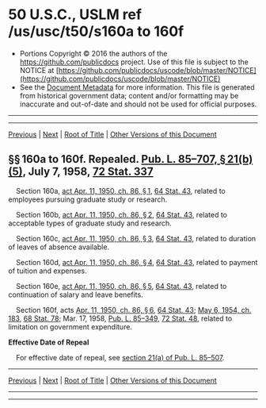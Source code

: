 ---
---

# 50 U.S.C., USLM ref /us/usc/t50/s160a to 160f

* Portions Copyright © 2016 the authors of the https://github.com/publicdocs project.
  Use of this file is subject to the NOTICE at [https://github.com/publicdocs/uscode/blob/master/NOTICE](https://github.com/publicdocs/uscode/blob/master/NOTICE)
* See the [Document Metadata](././../../../..//README.md) for more information.
  This file is generated from historical government data; content and/or formatting may be inaccurate and out-of-date and should not be used for official purposes.

----------
----------

[Previous](./../../../..//us/usc/t50/ch9/m__us_usc_t50_s160.md) | [Next](./../../../..//us/usc/t50/ch10/m__us_usc_t50_ch10.md) | [Root of Title](./../../../../) | [Other Versions of this Document](https://publicdocs.github.io/go/links?ns=uslm&ref=%2Fus%2Fusc%2Ft50%2Fs160a+to+160f)

## §§ 160a to 160f. Repealed. [Pub. L. 85–707, § 21(b)(5)][/us/pl/85/707/s21/b/5], July 7, 1958, [72 Stat. 337][/us/stat/72/337]

    Section 160a, [act Apr. 11, 1950, ch. 86, § 1][/us/act/1950-04-11/ch86/s1], [64 Stat. 43][/us/stat/64/43], related to employees pursuing graduate study or research.

    Section 160b, [act Apr. 11, 1950, ch. 86, § 2][/us/act/1950-04-11/ch86/s2], [64 Stat. 43][/us/stat/64/43], related to acceptable types of graduate study and research.

    Section 160c, [act Apr. 11, 1950, ch. 86, § 3][/us/act/1950-04-11/ch86/s3], [64 Stat. 43][/us/stat/64/43], related to duration of leaves of absence available.

    Section 160d, [act Apr. 11, 1950, ch. 86, § 4][/us/act/1950-04-11/ch86/s4], [64 Stat. 43][/us/stat/64/43], related to payment of tuition and expenses.

    Section 160e, [act Apr. 11, 1950, ch. 86, § 5][/us/act/1950-04-11/ch86/s5], [64 Stat. 43][/us/stat/64/43], related to continuation of salary and leave benefits.

    Section 160f, acts [Apr. 11, 1950, ch. 86, § 6][/us/act/1950-04-11/ch86/s6], [64 Stat. 43][/us/stat/64/43]; [May 6, 1954, ch. 183][/us/act/1954-05-06/ch183], [68 Stat. 78][/us/stat/68/78]; Mar. 17, 1958, [Pub. L. 85–349][/us/pl/85/349], [72 Stat. 48][/us/stat/72/48], related to limitation on government expenditure.

 __Effective Date of Repeal__ 

    For effective date of repeal, see [section 21(a) of Pub. L. 85–507][/us/pl/85/507/s21/a].

----------

[Previous](./../../../..//us/usc/t50/ch9/m__us_usc_t50_s160.md) | [Next](./../../../..//us/usc/t50/ch10/m__us_usc_t50_ch10.md) | [Root of Title](./../../../../) | [Other Versions of this Document](https://publicdocs.github.io/go/links?ns=uslm&ref=%2Fus%2Fusc%2Ft50%2Fs160a+to+160f)

----------
----------

[/us/pl/85/707/s21/b/5]: https://publicdocs.github.io/go/links?ns=uslm&ref=%2Fus%2Fpl%2F85%2F707%2Fs21%2Fb%2F5
[/us/stat/72/337]: https://publicdocs.github.io/go/links?ns=uslm&ref=%2Fus%2Fstat%2F72%2F337
[/us/act/1950-04-11/ch86/s1]: https://publicdocs.github.io/go/links?ns=uslm&ref=%2Fus%2Fact%2F1950-04-11%2Fch86%2Fs1
[/us/stat/64/43]: https://publicdocs.github.io/go/links?ns=uslm&ref=%2Fus%2Fstat%2F64%2F43
[/us/act/1950-04-11/ch86/s2]: https://publicdocs.github.io/go/links?ns=uslm&ref=%2Fus%2Fact%2F1950-04-11%2Fch86%2Fs2
[/us/stat/64/43]: https://publicdocs.github.io/go/links?ns=uslm&ref=%2Fus%2Fstat%2F64%2F43
[/us/act/1950-04-11/ch86/s3]: https://publicdocs.github.io/go/links?ns=uslm&ref=%2Fus%2Fact%2F1950-04-11%2Fch86%2Fs3
[/us/stat/64/43]: https://publicdocs.github.io/go/links?ns=uslm&ref=%2Fus%2Fstat%2F64%2F43
[/us/act/1950-04-11/ch86/s4]: https://publicdocs.github.io/go/links?ns=uslm&ref=%2Fus%2Fact%2F1950-04-11%2Fch86%2Fs4
[/us/stat/64/43]: https://publicdocs.github.io/go/links?ns=uslm&ref=%2Fus%2Fstat%2F64%2F43
[/us/act/1950-04-11/ch86/s5]: https://publicdocs.github.io/go/links?ns=uslm&ref=%2Fus%2Fact%2F1950-04-11%2Fch86%2Fs5
[/us/stat/64/43]: https://publicdocs.github.io/go/links?ns=uslm&ref=%2Fus%2Fstat%2F64%2F43
[/us/act/1950-04-11/ch86/s6]: https://publicdocs.github.io/go/links?ns=uslm&ref=%2Fus%2Fact%2F1950-04-11%2Fch86%2Fs6
[/us/stat/64/43]: https://publicdocs.github.io/go/links?ns=uslm&ref=%2Fus%2Fstat%2F64%2F43
[/us/act/1954-05-06/ch183]: https://publicdocs.github.io/go/links?ns=uslm&ref=%2Fus%2Fact%2F1954-05-06%2Fch183
[/us/stat/68/78]: https://publicdocs.github.io/go/links?ns=uslm&ref=%2Fus%2Fstat%2F68%2F78
[/us/pl/85/349]: https://publicdocs.github.io/go/links?ns=uslm&ref=%2Fus%2Fpl%2F85%2F349
[/us/stat/72/48]: https://publicdocs.github.io/go/links?ns=uslm&ref=%2Fus%2Fstat%2F72%2F48
[/us/pl/85/507/s21/a]: https://publicdocs.github.io/go/links?ns=uslm&ref=%2Fus%2Fpl%2F85%2F507%2Fs21%2Fa


